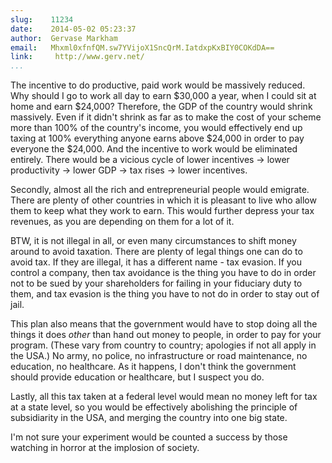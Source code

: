 ```yaml
---
slug:    11234
date:    2014-05-02 05:23:37
author:  Gervase Markham
email:   Mhxml0xfnfQM.sw7YVijoX1SncQrM.IatdxpKxBIY0COKdDA==
link:     http://www.gerv.net/
...
```


The incentive to do productive, paid work would be massively
reduced. Why should I go to work all day to earn $30,000 a year, when
I could sit at home and earn $24,000? Therefore, the GDP of the
country would shrink massively. Even if it didn't shrink as far as to
make the cost of your scheme more than 100% of the country's income,
you would effectively end up taxing at 100% everything anyone earns
above $24,000 in order to pay everyone the $24,000. And the incentive
to work would be eliminated entirely. There would be a vicious cycle
of lower incentives → lower productivity → lower GDP → tax
rises → lower incentives.

Secondly, almost all the rich and entrepreneurial people would
emigrate. There are plenty of other countries in which it is pleasant
to live who allow them to keep what they work to earn. This would
further depress your tax revenues, as you are depending on them for a
lot of it.

BTW, it is not illegal in all, or even many circumstances to shift
money around to avoid taxation. There are plenty of legal things one
can do to avoid tax. If they are illegal, it has a different name -
tax evasion. If you control a company, then tax avoidance is the thing
you have to do in order not to be sued by your shareholders for
failing in your fiduciary duty to them, and tax evasion is the thing
you have to not do in order to stay out of jail.

This plan also means that the government would have to stop doing all
the things it does _other_ than hand out money to people, in order to
pay for your program. (These vary from country to country; apologies
if not all apply in the USA.) No army, no police, no infrastructure or
road maintenance, no education, no healthcare. As it happens, I don't
think the government should provide education or healthcare, but I
suspect you do.

Lastly, all this tax taken at a federal level would mean no money left
for tax at a state level, so you would be effectively abolishing the
principle of subsidiarity in the USA, and merging the country into one
big state.

I'm not sure your experiment would be counted a success by those
watching in horror at the implosion of society.

